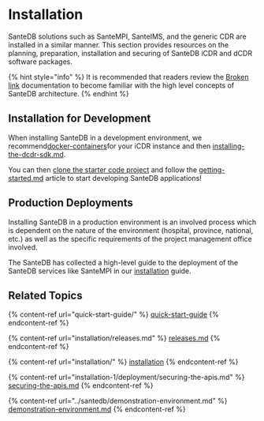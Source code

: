 # Installation

SanteDB solutions such as SanteMPI, SanteIMS, and the generic CDR are installed in a similar manner. This section provides resources on the planning, preparation, installation and securing of SanteDB iCDR and dCDR software packages.

{% hint style="info" %}
It is recommended that readers review the [Broken link](broken-reference "mention") documentation to become familiar with the high level concepts of SanteDB architecture.
{% endhint %}

## Installation for Development&#x20;

When installing SanteDB in a development environment, we recommend[docker-containers](installation-1/deployment/installing-software/santedb-server/installation-using-appliances/docker-containers/ "mention")for your iCDR instance and then [installing-the-dcdr-sdk.md](installation-1/deployment/installing-software/disconnected-gateway/installing-the-dcdr-sdk.md "mention").

You can then [clone the starter code project](https://github.com/santedb/applet-starter) and follow the [getting-started.md](../developers/extending-santesuite/extending-santedb/applets/getting-started.md "mention") article to start developing SanteDB applications!

## Production Deployments

Installing SanteDB in a production environment is an involved process which is dependent on the nature of the environment (hospital, province, national, etc.) as well as the specific requirements of the project management office involved.&#x20;

The SanteDB has collected a high-level guide to the deployment of the SanteDB services like SanteMPI in our [installation](installation/ "mention") guide.

## Related Topics

{% content-ref url="quick-start-guide/" %}
[quick-start-guide](quick-start-guide/)
{% endcontent-ref %}

{% content-ref url="installation/releases.md" %}
[releases.md](installation/releases.md)
{% endcontent-ref %}

{% content-ref url="installation/" %}
[installation](installation/)
{% endcontent-ref %}

{% content-ref url="installation-1/deployment/securing-the-apis.md" %}
[securing-the-apis.md](installation-1/deployment/securing-the-apis.md)
{% endcontent-ref %}

{% content-ref url="../santedb/demonstration-environment.md" %}
[demonstration-environment.md](../santedb/demonstration-environment.md)
{% endcontent-ref %}
